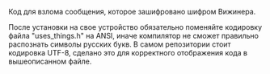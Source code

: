 Код для взлома сообщения, которое зашифровано шифром Вижинера. 

После установки на свое устройство обязательно поменяйте кодировку файла "uses_things.h" на ANSI, иначе компилятор не сможет правильно распознать символы русских букв.
В самом репозитории стоит кодировка UTF-8, сделано это для корректного отображения кода в вышеописанном файле.
